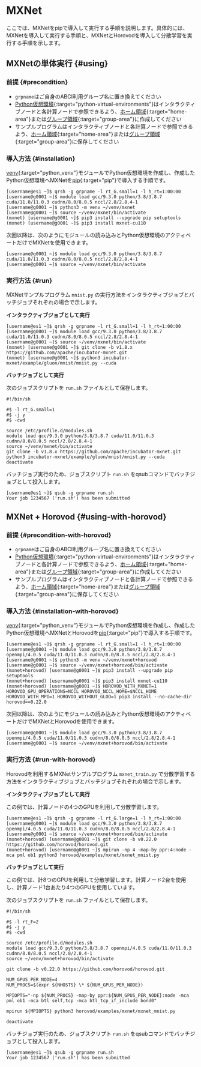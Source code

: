 # MXNet

ここでは、MXNetをpipで導入して実行する手順を説明します。具体的には、MXNetを導入して実行する手順と、MXNetとHorovodを導入して分散学習を実行する手順を示します。

## MXNetの単体実行 {#using}

### 前提 {#precondition}

- `grpname`はご自身のABCI利用グループ名に置き換えてください
- [Python仮想環境](/06/#python-virtual-environments){:target="python-virtual-environments"}はインタラクティブノードと各計算ノードで参照できるよう、[ホーム領域](/04/#home-area){:target="home-area"}または[グループ領域](/04/#group-area){:target="group-area"}に作成してください
- サンプルプログラムはインタラクティブノードと各計算ノードで参照できるよう、[ホーム領域](/04/#home-area){:target="home-area"}または[グループ領域](/04/#group-area){:target="group-area"}に保存してください

### 導入方法 {#installation}

[venv](/06/#venv){:target="python_venv"}モジュールでPython仮想環境を作成し、作成したPython仮想環境へMXNetを[pip](/06/#pip){:target="pip"}で導入する手順です。

```
[username@es1 ~]$ qrsh -g grpname -l rt_G.small=1 -l h_rt=1:00:00
[username@g0001 ~]$ module load gcc/9.3.0 python/3.8/3.8.7 cuda/11.0/11.0.3 cudnn/8.0/8.0.5 nccl/2.8/2.8.4-1
[username@g0001 ~]$ python3 -m venv ~/venv/mxnet
[username@g0001 ~]$ source ~/venv/mxnet/bin/activate
(mxnet) [username@g0001 ~]$ pip3 install --upgrade pip setuptools
(mxnet) [username@g0001 ~]$ pip3 install mxnet-cu110
```

次回以降は、次のようにモジュールの読み込みとPython仮想環境のアクティベートだけでMXNetを使用できます。

```
[username@g0001 ~]$ module load gcc/9.3.0 python/3.8/3.8.7 cuda/11.0/11.0.3 cudnn/8.0/8.0.5 nccl/2.8/2.8.4-1
[username@g0001 ~]$ source ~/venv/mxnet/bin/activate
```

### 実行方法 {#run}

MXNetサンプルプログラム `mnist.py` の実行方法をインタラクティブジョブとバッチジョブそれぞれの場合で示します。

**インタラクティブジョブとして実行**

```
[username@es1 ~]$ qrsh -g grpname -l rt_G.small=1 -l h_rt=1:00:00
[username@g0001 ~]$ module load gcc/9.3.0 python/3.8/3.8.7 cuda/11.0/11.0.3 cudnn/8.0/8.0.5 nccl/2.8/2.8.4-1
[username@g0001 ~]$ source ~/venv/mxnet/bin/activate
(mxnet) [username@g0001 ~]$ git clone -b v1.8.x https://github.com/apache/incubator-mxnet.git
(mxnet) [username@g0001 ~]$ python3 incubator-mxnet/example/gluon/mnist/mnist.py --cuda
```

**バッチジョブとして実行**

次のジョブスクリプトを `run.sh` ファイルとして保存します。

```shell
#!/bin/sh

#$ -l rt_G.small=1
#$ -j y
#$ -cwd

source /etc/profile.d/modules.sh
module load gcc/9.3.0 python/3.8/3.8.7 cuda/11.0/11.0.3 cudnn/8.0/8.0.5 nccl/2.8/2.8.4-1
source ~/venv/mxnet/bin/activate
git clone -b v1.8.x https://github.com/apache/incubator-mxnet.git
python3 incubator-mxnet/example/gluon/mnist/mnist.py --cuda
deactivate
```

バッチジョブ実行のため、ジョブスクリプト `run.sh` をqsubコマンドでバッチジョブとして投入します。

```
[username@es1 ~]$ qsub -g grpname run.sh
Your job 1234567 ('run.sh') has been submitted
```

## MXNet + Horovod {#using-with-horovod}

### 前提 {#precondition-with-horovod}

- `grpname`はご自身のABCI利用グループ名に置き換えてください
- [Python仮想環境](/06/#python-virtual-environments){:target="python-virtual-environments"}はインタラクティブノードと各計算ノードで参照できるよう、[ホーム領域](/04/#home-area){:target="home-area"}または[グループ領域](/04/#group-area){:target="group-area"}に作成してください
- サンプルプログラムはインタラクティブノードと各計算ノードで参照できるよう、[ホーム領域](/04/#home-area){:target="home-area"}または[グループ領域](/04/#group-area){:target="group-area"}に保存してください

### 導入方法 {#installation-with-horovod}

[venv](/06/#venv){:target="python_venv"}モジュールでPython仮想環境を作成し、作成したPython仮想環境へMXNetとHorovodを[pip](/06/#pip){:target="pip"}で導入する手順です。

```
[username@es1 ~]$ qrsh -g grpname -l rt_G.small=1 -l h_rt=1:00:00
[username@g0001 ~]$ module load gcc/9.3.0 python/3.8/3.8.7 openmpi/4.0.5 cuda/11.0/11.0.3 cudnn/8.0/8.0.5 nccl/2.8/2.8.4-1
[username@g0001 ~]$ python3 -m venv ~/venv/mxnet+horovod
[username@g0001 ~]$ source ~/venv/mxnet+horovod/bin/activate
(mxnet+horovod) [username@g0001 ~]$ pip3 install --upgrade pip setuptools
(mxnet+horovod) [username@g0001 ~]$ pip3 install mxnet-cu110
(mxnet+horovod) [username@g0001 ~]$ HOROVOD_WITH_MXNET=1 HOROVOD_GPU_OPERATIONS=NCCL HOROVOD_NCCL_HOME=$NCCL_HOME HOROVOD_WITH_MPI=1 HOROVOD_WITHOUT_GLOO=1 pip3 install --no-cache-dir horovod==0.22.0
```

次回以降は、次のようにモジュールの読み込みとPython仮想環境のアクティベートだけでMXNetとHorovodを使用できます。

```
[username@g0001 ~]$ module load gcc/9.3.0 python/3.8/3.8.7 openmpi/4.0.5 cuda/11.0/11.0.3 cudnn/8.0/8.0.5 nccl/2.8/2.8.4-1
[username@g0001 ~]$ source ~/venv/mxnet+horovod/bin/activate
```

### 実行方法 {#run-with-horovod}

Horovodを利用するMXNetサンプルプログラム `mxnet_train.py` で分散学習する方法をインタラクティブジョブとバッチジョブそれぞれの場合で示します。

**インタラクティブジョブとして実行**

この例では、計算ノードの4つのGPUを利用して分散学習します。

```
[username@es1 ~]$ qrsh -g grpname -l rt_G.large=1 -l h_rt=1:00:00
[username@g0001 ~]$ module load gcc/9.3.0 python/3.8/3.8.7 openmpi/4.0.5 cuda/11.0/11.0.3 cudnn/8.0/8.0.5 nccl/2.8/2.8.4-1
[username@g0001 ~]$ source ~/venv/mxnet+horovod/bin/activate
(mxnet+horovod) [username@g0001 ~]$ git clone -b v0.22.0 https://github.com/horovod/horovod.git
(mxnet+horovod) [username@g0001 ~]$ mpirun -np 4 -map-by ppr:4:node -mca pml ob1 python3 horovod/examples/mxnet/mxnet_mnist.py
```

**バッチジョブとして実行**

この例では、計8つのGPUを利用して分散学習します。計算ノード2台を使用し、計算ノード1台あたり4つのGPUを使用しています。

次のジョブスクリプトを `run.sh` ファイルとして保存します。

```shell
#!/bin/sh

#$ -l rt_F=2
#$ -j y
#$ -cwd

source /etc/profile.d/modules.sh
module load gcc/9.3.0 python/3.8/3.8.7 openmpi/4.0.5 cuda/11.0/11.0.3 cudnn/8.0/8.0.5 nccl/2.8/2.8.4-1
source ~/venv/mxnet+horovod/bin/activate

git clone -b v0.22.0 https://github.com/horovod/horovod.git

NUM_GPUS_PER_NODE=4
NUM_PROCS=$(expr ${NHOSTS} \* ${NUM_GPUS_PER_NODE})

MPIOPTS="-np ${NUM_PROCS} -map-by ppr:${NUM_GPUS_PER_NODE}:node -mca pml ob1 -mca btl self,tcp -mca btl_tcp_if_include bond0"

mpirun ${MPIOPTS} python3 horovod/examples/mxnet/mxnet_mnist.py

deactivate
```

バッチジョブ実行のため、ジョブスクリプト `run.sh` をqsubコマンドでバッチジョブとして投入します。

```
[username@es1 ~]$ qsub -g grpname run.sh
Your job 1234567 ('run.sh') has been submitted
```
